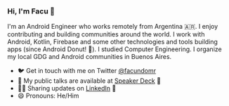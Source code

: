 ### Hi, I'm Facu 👋

I'm an Android Engineer who works remotely from Argentina 🇦🇷. I enjoy contributing and building communities around the world. I work with Android, Kotlin, Firebase and some other technologies and tools building apps (since Android Donut! 🍩). I studied Computer Engineering. I organize my local GDG and Android communities in Buenos Aires.

- 🐦 Get in touch with me on Twitter [@facundomr](https://twitter.com/facundomr)
- 💬 My public talks are available at <a href="https://speakerdeck.com/facundomr/"> Speaker Deck</a> 🏓
- 👨‍💻 Sharing updates on <a href="https://www.linkedin.com/in/facundomr/">LinkedIn</a> 💼
- 😄 Pronouns: He/Him
